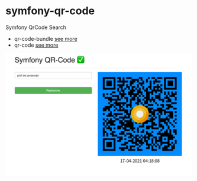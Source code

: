 # symfony-qr-code
Symfony QrCode Search

- qr-code-bundle [see more](https://packagist.org/packages/endroid/qr-code-bundle)
- qr-code [see more](https://packagist.org/packages/endroid/qr-code)

![drawing](app/symfony/public/assets/img/screen.png)
